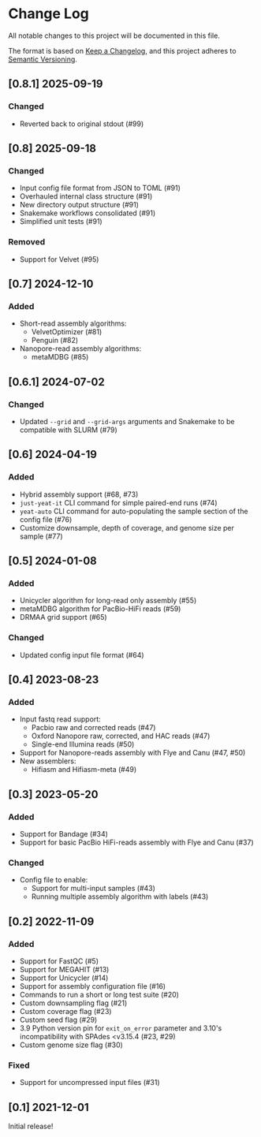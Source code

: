 # Change Log

All notable changes to this project will be documented in this file.

The format is based on [Keep a Changelog](https://keepachangelog.com/en/1.0.0/),
and this project adheres to [Semantic Versioning](https://semver.org/spec/v2.0.0.html).

## [0.8.1] 2025-09-19

### Changed
- Reverted back to original stdout (#99)


## [0.8] 2025-09-18

### Changed
- Input config file format from JSON to TOML (#91)
- Overhauled internal class structure (#91)
- New directory output structure (#91)
- Snakemake workflows consolidated (#91)
- Simplified unit tests (#91)

### Removed
- Support for Velvet (#95)


## [0.7] 2024-12-10

### Added
- Short-read assembly algorithms:
    - VelvetOptimizer (#81)
    - Penguin (#82)
- Nanopore-read assembly algorithms:
    - metaMDBG (#85)


## [0.6.1] 2024-07-02

### Changed
- Updated `--grid` and `--grid-args` arguments and Snakemake to be compatible with SLURM (#79)


## [0.6] 2024-04-19

### Added
- Hybrid assembly support (#68, #73)
- `just-yeat-it` CLI command for simple paired-end runs (#74)
- `yeat-auto` CLI command for auto-populating the sample section of the config file (#76)
- Customize downsample, depth of coverage, and genome size per sample (#77)


## [0.5] 2024-01-08

### Added
- Unicycler algorithm for long-read only assembly (#55)
- metaMDBG algorithm for PacBio-HiFi reads (#59)
- DRMAA grid support (#65)

### Changed
- Updated config input file format (#64)


## [0.4] 2023-08-23

### Added
- Input fastq read support:
    - Pacbio raw and corrected reads (#47)
    - Oxford Nanopore raw, corrected, and HAC reads (#47)
    - Single-end Illumina reads (#50)
- Support for Nanopore-reads assembly with Flye and Canu (#47, #50)
- New assemblers:
    - Hifiasm and Hifiasm-meta (#49)


## [0.3] 2023-05-20

### Added
- Support for Bandage (#34)
- Support for basic PacBio HiFi-reads assembly with Flye and Canu (#37)

### Changed
- Config file to enable:
    - Support for multi-input samples (#43)
    - Running multiple assembly algorithm with labels (#43)


## [0.2] 2022-11-09

### Added
- Support for FastQC (#5)
- Support for MEGAHIT (#13)
- Support for Unicycler (#14)
- Support for assembly configuration file (#16)
- Commands to run a short or long test suite (#20)
- Custom downsampling flag (#21)
- Custom coverage flag (#23)
- Custom seed flag (#29)
- 3.9 Python version pin for `exit_on_error` parameter and 3.10's incompatibility with SPAdes <v3.15.4 (#23, #29)
- Custom genome size flag (#30)

### Fixed
- Support for uncompressed input files (#31)


## [0.1] 2021-12-01

Initial release!
